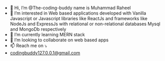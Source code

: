 - 👋 Hi, I’m @The-coding-buddy name is Muhammad Raheel
- 👀 I’m interested in Web based applications developed with Vanilla Javascript or Javascript libraries like ReactJs and frameworks like NodeJs and ExpressJs with relational or non-relational databases Mysql and MongoDb respectively
- 🌱 I’m currently learning MERN stack
- 💞️ I’m looking to collaborate on web based apps
- 📫 Reach me on ⤵
- codingbuddy127.0.0.1@gmail.com

<!---
The-coding-buddy/The-coding-buddy is a ✨ special ✨ repository because its `README.md` (this file) appears on your GitHub profile.
You can click the Preview link to take a look at your changes.
--->
